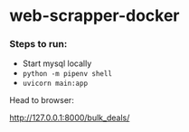  # web-scrapper-docker

### Steps to run:

* Start mysql locally
* `python -m pipenv shell`
* `uvicorn main:app`

Head to browser: <br>

http://127.0.0.1:8000/bulk_deals/ 
